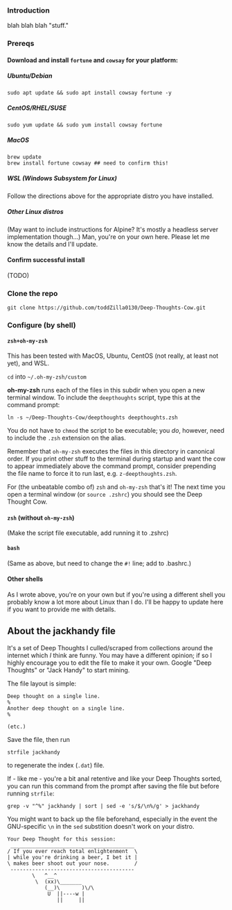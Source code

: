 ### Introduction
blah blah blah "stuff."

### Prereqs
#### Download and install `fortune` and `cowsay` for your platform:
##### Ubuntu/Debian
```shell
sudo apt update && sudo apt install cowsay fortune -y
```
##### CentOS/RHEL/SUSE
```shell
sudo yum update && sudo yum install cowsay fortune
```
##### MacOS
```shell
brew update
brew install fortune cowsay ## need to confirm this!
```
##### WSL (Windows Subsystem for Linux)
Follow the directions above for the appropriate distro you have installed.

##### Other Linux distros
(May want to include instructions for Alpine? It's mostly a headless server implementation though...)
Man, you're on your own here. Please let me know the details and I'll update.

#### Confirm successful install
(TODO)

### Clone the repo

```shell
git clone https://github.com/toddZilla0130/Deep-Thoughts-Cow.git
```

### Configure (by **shell**)

#### `zsh+oh-my-zsh`
This has been tested with MacOS, Ubuntu, CentOS (not really, at least not yet), and WSL.

`cd` into `~/.oh-my-zsh/custom`

**oh-my-zsh** runs each of the files in this subdir when you open a new terminal window. To include the `deepthoughts` script, type this at the command prompt:

```shell
ln -s ~/Deep-Thoughts-Cow/deepthoughts deepthoughts.zsh
```

You do not have to `chmod` the script to be executable; you _do_, however, need to include the `.zsh` extension on the alias.

Remember that `oh-my-zsh` executes the files in this directory in canonical order. If you print other stuff to the terminal during startup and want the cow to appear immediately above the command prompt, consider prepending the file name to force it to run last, e.g. `z-deepthoughts.zsh`.

For (the unbeatable combo of) `zsh` and `oh-my-zsh` that's it! The next time you open a terminal window (or `source .zshrc`) you should see the Deep Thought Cow.

#### `zsh` (without `oh-my-zsh`) 
(Make the script file executable, add running it to .zshrc)

#### `bash`
(Same as above, but need to change the `#!` line; add to .bashrc.)

#### Other shells
As I wrote above, you're on your own but if you're using a different shell you probably know a lot more about Linux than I do. I'll be happy to update here if you want to provide me with details.

## About the jackhandy file
It's a set of Deep Thoughts I culled/scraped from collections around the internet which _I_ think are funny. You may have a different opinion; if so I highly encourage you to edit the file to make it your own. Google "Deep Thoughts" or "Jack Handy" to start mining.

The file layout is simple:

```
Deep thought on a single line.
%
Another deep thought on a single line.
%

(etc.)
```

Save the file, then run 
```shell
strfile jackhandy
```
to regenerate the index (`.dat`) file.

If - like me - you're a bit anal retentive and like your Deep Thoughts sorted, you can run this command from the prompt after saving the file but before running `strfile`:

```shell
grep -v "^%" jackhandy | sort | sed -e 's/$/\n%/g' > jackhandy
```

You might want to back up the file beforehand, especially in the event the GNU-specific `\n` in the `sed` substition doesn't work on your distro.

```
Your Deep Thought for this session:
 ________________________________________
/ If you ever reach total enlightenment  \
| while you're drinking a beer, I bet it |
\ makes beer shoot out your nose.        /
 ----------------------------------------
        \   ^__^
         \  (xx)\_______
            (__)\       )\/\
             U  ||----w |
                ||     ||
```